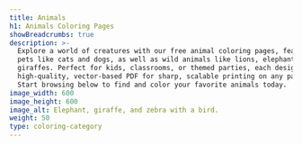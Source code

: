 ```yaml
---
title: Animals
h1: Animals Coloring Pages
showBreadcrumbs: true
description: >-
  Explore a world of creatures with our free animal coloring pages, featuring
  pets like cats and dogs, as well as wild animals like lions, elephants, and
  giraffes. Perfect for kids, classrooms, or themed parties, each design is a
  high-quality, vector-based PDF for sharp, scalable printing on any paper size.
  Start browsing below to find and color your favorite animals today.
image_width: 600
image_height: 600
image_alt: Elephant, giraffe, and zebra with a bird.
weight: 50
type: coloring-category
---
```


